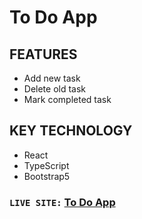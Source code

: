 # To Do App

## FEATURES

- Add new task
- Delete old task
- Mark completed task

## KEY TECHNOLOGY

- React
- TypeScript
- Bootstrap5

### `LIVE SITE:` [To Do App](https://to-do-app-ts.netlify.app/)
